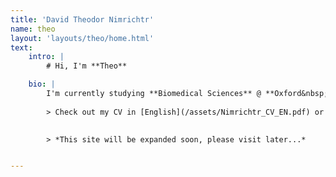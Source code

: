 ```yaml
---
title: 'David Theodor Nimrichtr'
name: theo
layout: 'layouts/theo/home.html'
text:
    intro: |
        # Hi, I'm **Theo**

    bio: |
        I'm currently studying **Biomedical Sciences** @ **Oxford&nbsp;University** thanks to the support my generous [sponsors](/sponsors/). My main interests are medical sciences, IT and education. I also like to sing, read, travel, or dance.
        
        > Check out my CV in [English](/assets/Nimrichtr_CV_EN.pdf) or [Czech](/assets/Nimrichtr_CV_CZ.pdf).  

        
        > *This site will be expanded soon, please visit later...*


---
```




